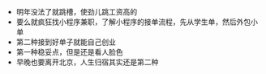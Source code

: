 - 明年没法了就跳槽，使劲儿跳工资高的
- 要么就疯狂找小程序兼职，了解小程序的接单流程，先从学生单，然后外包小单
- 第二种接到好单子就能自己创业
- 第一种稳妥点，但是还是看人脸色
- 早晚也要离开北京，人生归宿其实还是第二种